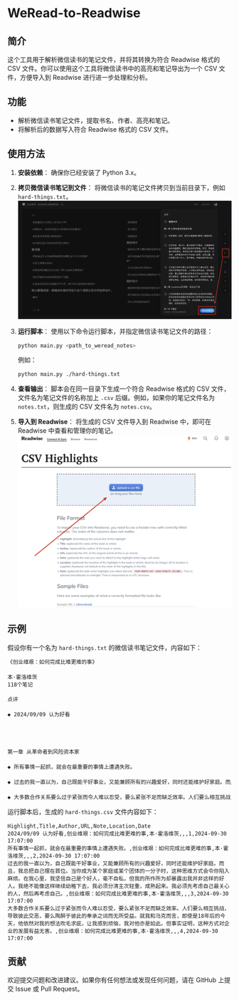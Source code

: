 # WeRead-to-Readwise

## 简介

这个工具用于解析微信读书的笔记文件，并将其转换为符合 Readwise 格式的 CSV 文件。你可以使用这个工具将微信读书中的高亮和笔记导出为一个 CSV 文件，方便导入到 Readwise 进行进一步处理和分析。

## 功能

- 解析微信读书笔记文件，提取书名、作者、高亮和笔记。
- 将解析后的数据写入符合 Readwise 格式的 CSV 文件。

## 使用方法

1. **安装依赖**：
   确保你已经安装了 Python 3.x。
2. **拷贝微信读书笔记到文件**：
   将微信读书的笔记文件拷贝到当前目录下，例如 `hard-things.txt`。
   ![Copy WeRead Notes](./assets/weread-notes.png)
3. **运行脚本**：
   使用以下命令运行脚本，并指定微信读书笔记文件的路径：

   ```bash
   python main.py <path_to_weread_notes>
   ```

   例如：

   ```bash
   python main.py ./hard-things.txt
   ```

4. **查看输出**：
   脚本会在同一目录下生成一个符合 Readwise 格式的 CSV 文件，文件名为笔记文件的名称加上 `.csv` 后缀。例如，如果你的笔记文件名为 `notes.txt`，则生成的 CSV 文件名为 `notes.csv`。
5. **导入到 Readwise**：
   将生成的 CSV 文件导入到 Readwise 中，即可在 Readwise 中查看和管理你的笔记。
   ![Import to Readwise](./assets/readwise-import.png)

## 示例

假设你有一个名为 `hard-things.txt` 的微信读书笔记文件，内容如下：

```txt
《创业维艰：如何完成比难更难的事》

本·霍洛维茨
118个笔记

点评

◆ 2024/09/09 认为好看




第一章 从革命者到风险资本家

◆ 所有事情一起抓，就会在最重要的事情上遭遇失败。

◆ 过去的我一直以为，自己既能干好事业，又能兼顾所有的兴趣爱好，同时还能维护好家庭。而且，我总把自己摆在首位。当你成为某个家庭或某个团体的一分子时，这种思维方式会令你陷入麻烦。在我心里，我坚信自己是个好人，毫不自私，但我的所作所为却暴露出我并非这样的好人。我绝不能像这样继续幼稚下去，我必须分清主次轻重，成熟起来。我必须先考虑自己最关心的人，然后再考虑自己。

◆ 大多数合作关系要么过于紧张而令人难以忍受，要么紧张不足而缺乏效率。人们要么相互挑战，导致彼此交恶，要么陶醉于彼此的奉承之词而无所受益。就我和马克而言，即使是18年后的今天，他依然对我的想法吹毛求疵，让我感到烦恼，我对他亦是如此。但事实证明，这种方式对企业的发展有益无害。
```

运行脚本后，生成的 `hard-things.csv` 文件内容如下：

```csv
Highlight,Title,Author,URL,Note,Location,Date
2024/09/09 认为好看,创业维艰：如何完成比难更难的事,本·霍洛维茨,,,1,2024-09-30 17:07:00
所有事情一起抓，就会在最重要的事情上遭遇失败。,创业维艰：如何完成比难更难的事,本·霍洛维茨,,,2,2024-09-30 17:07:00
过去的我一直以为，自己既能干好事业，又能兼顾所有的兴趣爱好，同时还能维护好家庭。而且，我总把自己摆在首位。当你成为某个家庭或某个团体的一分子时，这种思维方式会令你陷入麻烦。在我心里，我坚信自己是个好人，毫不自私，但我的所作所为却暴露出我并非这样的好人。我绝不能像这样继续幼稚下去，我必须分清主次轻重，成熟起来。我必须先考虑自己最关心的人，然后再考虑自己。,创业维艰：如何完成比难更难的事,本·霍洛维茨,,,3,2024-09-30 17:07:00
大多数合作关系要么过于紧张而令人难以忍受，要么紧张不足而缺乏效率。人们要么相互挑战，导致彼此交恶，要么陶醉于彼此的奉承之词而无所受益。就我和马克而言，即使是18年后的今天，他依然对我的想法吹毛求疵，让我感到烦恼，我对他亦是如此。但事实证明，这种方式对企业的发展有益无害。,创业维艰：如何完成比难更难的事,本·霍洛维茨,,,4,2024-09-30 17:07:00
```

## 贡献

欢迎提交问题和改进建议。如果你有任何想法或发现任何问题，请在 GitHub 上提交 Issue 或 Pull Request。

